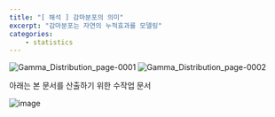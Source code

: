 ```yaml
---
title: "[ 해석 ] 감마분포의 의미"
excerpt: "감마분포는 자연의 누적효과를 모델링"
categories:
    - statistics
---
```

![Gamma_Distribution_page-0001](https://github.com/user-attachments/assets/b607411d-6874-4969-b9fe-491a6c5cf2c6)
![Gamma_Distribution_page-0002](https://github.com/user-attachments/assets/fd8ece27-1508-47fb-8e67-0d1e53333838)

아래는 본 문서를 산출하기 위한 수작업 문서

![image](https://github.com/user-attachments/assets/d9c2d08c-6519-4a42-b32b-ba4a4e410a36)
